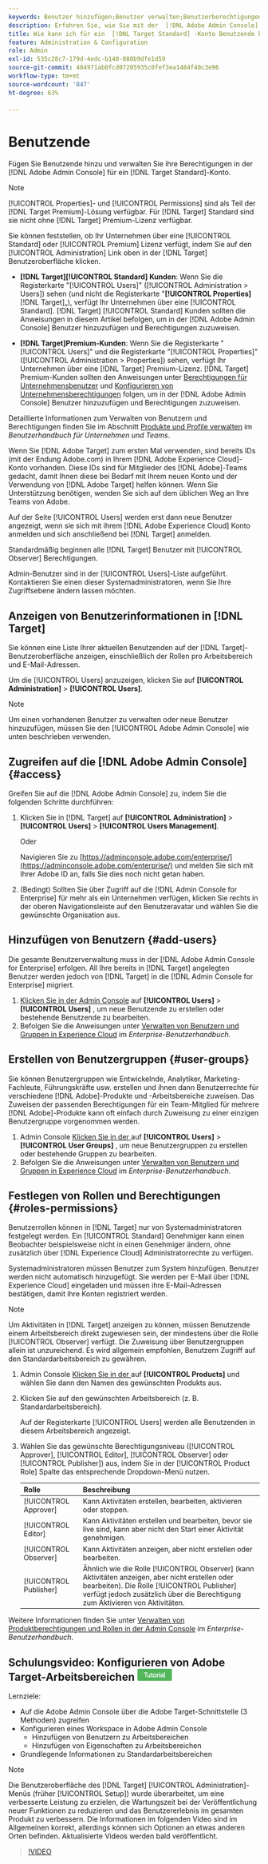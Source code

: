 ```yaml
---
keywords: Benutzer hinzufügen;Benutzer verwalten;Benutzerberechtigungen
description: Erfahren Sie, wie Sie mit der  [!DNL Adobe Admin Console]  Benutzende und deren Berechtigungen in  [!DNL Adobe Target Standard] verwalten können.
title: Wie kann ich für ein  [!DNL Target Standard] -Konto Benutzende hinzufügen und Berechtigungen verwalten?
feature: Administration & Configuration
role: Admin
exl-id: 535c28c7-179d-4edc-b140-880b9dfe1d59
source-git-commit: 484971ab0fcd07205935c0fef3ea1484f40c3e96
workflow-type: tm+mt
source-wordcount: '847'
ht-degree: 63%

---
```


# Benutzende

Fügen Sie Benutzende hinzu und verwalten Sie ihre Berechtigungen in der [!DNL Adobe Admin Console] für ein [!DNL Target Standard]-Konto.

>[!NOTE]
>
>[!UICONTROL Properties]- und [!UICONTROL Permissions] sind als Teil der [!DNL Target Premium]-Lösung verfügbar. Für [!DNL Target] Standard sind sie nicht ohne [!DNL Target] Premium-Lizenz verfügbar.
>
>Sie können feststellen, ob Ihr Unternehmen über eine [!UICONTROL Standard] oder [!UICONTROL Premium] Lizenz verfügt, indem Sie auf den [!UICONTROL Administration] Link oben in der [!DNL Target] Benutzeroberfläche klicken.
>
>* **[!DNL Target][!UICONTROL Standard] Kunden**: Wenn Sie die Registerkarte &quot;[!UICONTROL Users]&quot; ([!UICONTROL Administration > Users]) sehen (und nicht die Registerkarte &quot;**[!UICONTROL Properties]** [!DNL Target]„), verfügt Ihr Unternehmen über eine [!UICONTROL Standard]. [!DNL Target] [!UICONTROL Standard] Kunden sollten die Anweisungen in diesem Artikel befolgen, um in der [!DNL Adobe Admin Console] Benutzer hinzuzufügen und Berechtigungen zuzuweisen.
>
>* **[!DNL Target]Premium-Kunden**: Wenn Sie die Registerkarte &quot;[!UICONTROL Users]&quot; und die Registerkarte &quot;[!UICONTROL Properties]&quot; ([!UICONTROL Administration > Properties]) sehen, verfügt Ihr Unternehmen über eine [!DNL Target] Premium-Lizenz. [!DNL Target] Premium-Kunden sollten den Anweisungen unter [Berechtigungen für Unternehmensbenutzer](/help/main/administrating-target/c-user-management/property-channel/property-channel.md) und [Konfigurieren von Unternehmensberechtigungen](/help/main/administrating-target/c-user-management/property-channel/properties-overview.md) folgen, um in der [!DNL Adobe Admin Console] Benutzer hinzuzufügen und Berechtigungen zuzuweisen.
>
>Detaillierte Informationen zum Verwalten von Benutzern und Berechtigungen finden Sie im Abschnitt [Produkte und Profile verwalten](https://helpx.adobe.com/de/enterprise/using/manage-products-and-profiles.html) im *Benutzerhandbuch für Unternehmen und Teams*.

Wenn Sie [!DNL Adobe Target] zum ersten Mal verwenden, sind bereits IDs (mit der Endung Adobe.com) in Ihrem [!DNL Adobe Experience Cloud]-Konto vorhanden. Diese IDs sind für Mitglieder des [!DNL Adobe]-Teams gedacht, damit Ihnen diese bei Bedarf mit Ihrem neuen Konto und der Verwendung von [!DNL Adobe Target] helfen können. Wenn Sie Unterstützung benötigen, wenden Sie sich auf dem üblichen Weg an Ihre Teams von Adobe.

Auf der Seite [!UICONTROL Users] werden erst dann neue Benutzer angezeigt, wenn sie sich mit ihrem [!DNL Adobe Experience Cloud] Konto anmelden und sich anschließend bei [!DNL Target] anmelden.

Standardmäßig beginnen alle [!DNL Target] Benutzer mit [!UICONTROL Observer] Berechtigungen.

Admin-Benutzer sind in der [!UICONTROL Users]-Liste aufgeführt. Kontaktieren Sie einen dieser Systemadministratoren, wenn Sie Ihre Zugriffsebene ändern lassen möchten.

## Anzeigen von Benutzerinformationen in [!DNL Target]

Sie können eine Liste Ihrer aktuellen Benutzenden auf der [!DNL Target]-Benutzeroberfläche anzeigen, einschließlich der Rollen pro Arbeitsbereich und E-Mail-Adressen.

Um die [!UICONTROL Users] anzuzeigen, klicken Sie auf **[!UICONTROL Administration]** > **[!UICONTROL Users]**.

>[!NOTE]
>
>Um einen vorhandenen Benutzer zu verwalten oder neue Benutzer hinzuzufügen, müssen Sie den [!UICONTROL Adobe Admin Console] wie unten beschrieben verwenden.

## Zugreifen auf die [!DNL Adobe Admin Console] {#access}

Greifen Sie auf die [!DNL Adobe Admin Console] zu, indem Sie die folgenden Schritte durchführen:

1. Klicken Sie in [!DNL Target] auf **[!UICONTROL Administration]** > **[!UICONTROL Users]** > **[!UICONTROL Users Management]**.

   Oder

   Navigieren Sie zu [https://adminconsole.adobe.com/enterprise/](https://adminconsole.adobe.com/enterprise/) und melden Sie sich mit Ihrer Adobe ID an, falls Sie dies noch nicht getan haben.

1. (Bedingt) Sollten Sie über Zugriff auf die [!DNL Admin Console for Enterprise] für mehr als ein Unternehmen verfügen, klicken Sie rechts in der oberen Navigationsleiste auf den Benutzeravatar und wählen Sie die gewünschte Organisation aus.

## Hinzufügen von Benutzern {#add-users}

Die gesamte Benutzerverwaltung muss in der [!DNL Adobe Admin Console for Enterprise] erfolgen. All Ihre bereits in [!DNL Target] angelegten Benutzer werden jedoch von [!DNL Target] in die [!DNL Admin Console for Enterprise] migriert.

1. [Klicken Sie in der Admin Console](/help/main/administrating-target/c-user-management/c-user-management/user-management.md#section_79796E0227D048F59BAE0AB02E544EBE) auf **[!UICONTROL Users]** > **[!UICONTROL Users]** , um neue Benutzende zu erstellen oder bestehende Benutzende zu bearbeiten.
1. Befolgen Sie die Anweisungen unter [Verwalten von Benutzern und Gruppen in Experience Cloud](https://helpx.adobe.com/de/enterprise/using/users.html) im *Enterprise-Benutzerhandbuch*.

## Erstellen von Benutzergruppen {#user-groups}

Sie können Benutzergruppen wie Entwickelnde, Analytiker, Marketing-Fachleute, Führungskräfte usw. erstellen und ihnen dann Benutzerrechte für verschiedene [!DNL Adobe]-Produkte und -Arbeitsbereiche zuweisen. Das Zuweisen der passenden Berechtigungen für ein Team-Mitglied für mehrere [!DNL Adobe]-Produkte kann oft einfach durch Zuweisung zu einer einzigen Benutzergruppe vorgenommen werden.

1. Admin Console [Klicken Sie in der ](/help/main/administrating-target/c-user-management/c-user-management/user-management.md#section_79796E0227D048F59BAE0AB02E544EBE) auf **[!UICONTROL Users]** > **[!UICONTROL User Groups]** , um neue Benutzergruppen zu erstellen oder bestehende Gruppen zu bearbeiten.
1. Befolgen Sie die Anweisungen unter [Verwalten von Benutzern und Gruppen in Experience Cloud](https://helpx.adobe.com/de/enterprise/using/users.html) im *Enterprise-Benutzerhandbuch*.

## Festlegen von Rollen und Berechtigungen {#roles-permissions}

Benutzerrollen können in [!DNL Target] nur von Systemadministratoren festgelegt werden. Ein [!UICONTROL Standard] Genehmiger kann einen Beobachter beispielsweise nicht in einen Genehmiger ändern, ohne zusätzlich über [!DNL Experience Cloud] Administratorrechte zu verfügen.

Systemadministratoren müssen Benutzer zum System hinzufügen. Benutzer werden nicht automatisch hinzugefügt. Sie werden per E-Mail über [!DNL Experience Cloud] eingeladen und müssen ihre E-Mail-Adressen bestätigen, damit ihre Konten registriert werden.

>[!NOTE]
>
>Um Aktivitäten in [!DNL Target] anzeigen zu können, müssen Benutzende einem Arbeitsbereich direkt zugewiesen sein, der mindestens über die Rolle [!UICONTROL Observer] verfügt. Die Zuweisung über Benutzergruppen allein ist unzureichend. Es wird allgemein empfohlen, Benutzern Zugriff auf den Standardarbeitsbereich zu gewähren.

1. Admin Console [Klicken Sie in der ](/help/main/administrating-target/c-user-management/c-user-management/user-management.md#section_79796E0227D048F59BAE0AB02E544EBE) auf **[!UICONTROL Products]** und wählen Sie dann den Namen des gewünschten Produkts aus.

1. Klicken Sie auf den gewünschten Arbeitsbereich (z. B. Standardarbeitsbereich).

   Auf der Registerkarte [!UICONTROL Users] werden alle Benutzenden in diesem Arbeitsbereich angezeigt.

1. Wählen Sie das gewünschte Berechtigungsniveau ([!UICONTROL Approver], [!UICONTROL Editor], [!UICONTROL Observer] oder [!UICONTROL Publisher]) aus, indem Sie in der [!UICONTROL Product Role] Spalte das entsprechende Dropdown-Menü nutzen.

   | Rolle | Beschreibung |
   |--- |--- |
   | [!UICONTROL Approver] | Kann Aktivitäten erstellen, bearbeiten, aktivieren oder stoppen. |
   | [!UICONTROL Editor] | Kann Aktivitäten erstellen und bearbeiten, bevor sie live sind, kann aber nicht den Start einer Aktivität genehmigen. |
   | [!UICONTROL Observer] | Kann Aktivitäten anzeigen, aber nicht erstellen oder bearbeiten. |
   | [!UICONTROL Publisher] | Ähnlich wie die Rolle [!UICONTROL Observer] (kann Aktivitäten anzeigen, aber nicht erstellen oder bearbeiten). Die Rolle [!UICONTROL Publisher] verfügt jedoch zusätzlich über die Berechtigung zum Aktivieren von Aktivitäten. |

Weitere Informationen finden Sie unter [Verwalten von Produktberechtigungen und Rollen in der Admin Console](https://helpx.adobe.com/de/enterprise/help/manage-permissions-and-roles.html) im *Enterprise-Benutzerhandbuch*.

## Schulungsvideo: Konfigurieren von Adobe Target-Arbeitsbereichen ![Tutorial-Badge](/help/main/assets/tutorial.png)

Lernziele:

* Auf die Adobe Admin Console über die Adobe Target-Schnittstelle (3 Methoden) zugreifen
* Konfigurieren eines Workspace in Adobe Admin Console
   * Hinzufügen von Benutzern zu Arbeitsbereichen
   * Hinzufügen von Eigenschaften zu Arbeitsbereichen
* Grundlegende Informationen zu Standardarbeitsbereichen

>[!NOTE]
>
>Die Benutzeroberfläche des [!DNL Target] [!UICONTROL Administration]-Menüs (früher [!UICONTROL Setup]) wurde überarbeitet, um eine verbesserte Leistung zu erzielen, die Wartungszeit bei der Veröffentlichung neuer Funktionen zu reduzieren und das Benutzererlebnis im gesamten Produkt zu verbessern. Die Informationen im folgenden Video sind im Allgemeinen korrekt, allerdings können sich Optionen an etwas anderen Orten befinden. Aktualisierte Videos werden bald veröffentlicht.

>[!VIDEO](https://video.tv.adobe.com/v/19463/)
